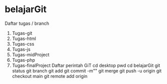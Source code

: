 # belajarGit
Daftar tugas / branch
1. Tugas-git
2. Tugas-html
3. Tugas-css
4. Tugas-js
5. Tugas-midProject
6. Tugas-php
7. Tugas-finalProject
Daftar perintah GiT
cd desktop
pwd
cd belajarGit
git status
git branch
git add
git commit -m""
git merge
git push -u origin
git checkout main
git remote add origin